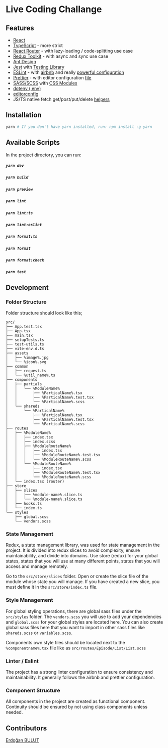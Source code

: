 # Live Coding Challange

## Features

- [React](https://reactjs.org/)
- [TypeScript](https://www.typescriptlang.org/) - more strict
- [React Router](https://reactrouter.com/) - with lazy-loading / code-splitting use case
- [Redux Toolkit](https://redux-toolkit.js.org/) - with async and sync use case
- [Ant Design](https://ant.design/)
- [Jest](https://jestjs.io/) with [Testing Library](https://testing-library.com/docs/react-testing-library/intro/)
- [ESLint](https://tailwindcss.com/) - with [airbnb](https://github.com/airbnb/javascript) and really [powerful configuration](./.eslintrc)
- [Prettier](https://prettier.io/) - with editor configuration [file](./.vscode/settings.json)
- [SASS/SCSS](https://sass-lang.com/) with [CSS Modules](https://github.com/css-modules/css-modules)
- [dotenv (.env)](https://github.com/motdotla/dotenv)
- [editorconfig](https://editorconfig.org/)
- JS/TS native fetch get/post/put/delete [helpers](./src/common/request.ts)

## Installation

```bash
yarn # If you don't have yarn installed, run: npm install -g yarn
```

## Available Scripts

In the project directory, you can run:

##### `yarn dev`

##### `yarn build`

##### `yarn preview`

##### `yarn lint`

##### `yarn lint:ts`

##### `yarn lint:eslint`

##### `yarn format:ts`

##### `yarn format`

##### `yarn format:check`

##### `yarn test`

## Development

### Folder Structure

Folder structure should look like this;

```
src/
├── App.test.tsx
├── App.tsx
├── main.tsx
├── setupTests.ts
├── test-utils.ts
├── vite-env.d.ts
├── assets
│   ├── %image%.jpg
│   └── %icon%.svg
├── common
│   ├── request.ts
│   └── %util_name%.ts
├── components
│   ├── partials
│   │   └── %ModuleName%
│   │       ├── %ParticalName%.tsx
│   │       ├── %ParticalName%.test.tsx
│   │       └── %ParticalName%.scss
│   └── shareds
│       └── %ParticalName%
│           ├── %ParticalName%.tsx
│           ├── %ParticalName%.test.tsx
│           └── %ParticalName%.scss
├── routes
│   ├── %ModuleName%
│   │   ├── index.tsx
│   │   ├── index.scss
│   │   ├── %ModuleRouteName%
│   │   │   ├── index.tsx
│   │   │   ├── %ModuleRouteName%.test.tsx
│   │   │   └── %ModuleRouteName%.scss
│   │   └── %ModuleRouteName%
│   │       ├── index.tsx
│   │       ├── %ModuleRouteName%.test.tsx
│   │       └── %ModuleRouteName%.scss
│   └── index.tsx (router)
├── store
│   ├── slices
│   │   ├── %module-name%.slice.ts
│   │   └── %module-name%.slice.ts
│   ├── hooks.ts
│   └── index.ts
└── styles
    ├── global.scss
    └── vendors.scss
```

### State Management

Redux, a state management library, was used for state management in the project. It is divided into redux slices to avoid complexity, ensure maintainability, and divide into domains. Use store (redux) for your global states, states that you will use at many different points, states that you will access and manage remotely.

Go to the `src/store/slices` folder. Open or create the slice file of the module whose state you will manage. If you have created a new slice, you must define it in the `src/store/index.ts` file.

### Style Management

For global styling operations, there are global sass files under the `src/styles` folder. The `vendors.scss` you will use to add your dependencies and `global.scss` for your global styles are located here. You can also create global sass files here that you want to import in other sass files like `shareds.scss` or `variables.scss`.

Components own style files should be located next to the `%componentname%.tsx` file like as `src/routes/Episode/List/List.scss`

### Linter / Eslint

The project has a strong linter configuration to ensure consistency and maintainability. It generally follows the airbnb and prettier configuration.

### Component Structure

All components in the project are created as functional component. Continuity should be ensured by not using class components unless needed.

## Contributors

[Erdoğan BULUT](https://github.com/erdoganbulut/)
